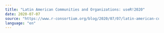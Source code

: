 ```yaml
---
title: "Latin American Communities and Organizations: useR!2020"
date: 2020-07-07
source: "https://www.r-consortium.org/blog/2020/07/07/latin-american-communities-and-organizations-at-user2020"
language: "en"
---
```




